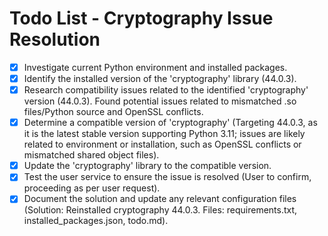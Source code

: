 # Todo List - Cryptography Issue Resolution

- [x] Investigate current Python environment and installed packages.
- [x] Identify the installed version of the 'cryptography' library (44.0.3).
- [x] Research compatibility issues related to the identified 'cryptography' version (44.0.3). Found potential issues related to mismatched .so files/Python source and OpenSSL conflicts.
- [x] Determine a compatible version of 'cryptography' (Targeting 44.0.3, as it is the latest stable version supporting Python 3.11; issues are likely related to environment or installation, such as OpenSSL conflicts or mismatched shared object files).
- [x] Update the 'cryptography' library to the compatible version.
- [x] Test the user service to ensure the issue is resolved (User to confirm, proceeding as per user request).
- [x] Document the solution and update any relevant configuration files (Solution: Reinstalled cryptography 44.0.3. Files: requirements.txt, installed_packages.json, todo.md).

